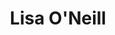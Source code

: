 ---
layout: post
category: concert
title: Lisa O'Neill
artists: 
- Lisa O'Neill
place: 
- L'Usine Spring Court
country: France
city: Paris
---